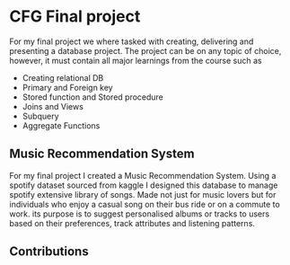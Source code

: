 # CFG Final project 
For my final project we where tasked with creating, delivering and presenting a database project. The project can be on any topic of choice, however, it must contain all major learnings from the course such as 
- Creating relational DB
- Primary and Foreign key
- Stored function and Stored procedure
- Joins and Views
- Subquery
- Aggregate Functions

## Music Recommendation System

For my final project I created a Music Recommendation System. Using a spotify dataset sourced from kaggle I designed this database to manage spotify extensive library of songs. Made not just for music lovers but for individuals who enjoy a casual song on their bus ride or on a commute to work. its purpose is to suggest personalised albums or tracks to users based on their preferences, track attributes and listening patterns. 


## Contributions 
